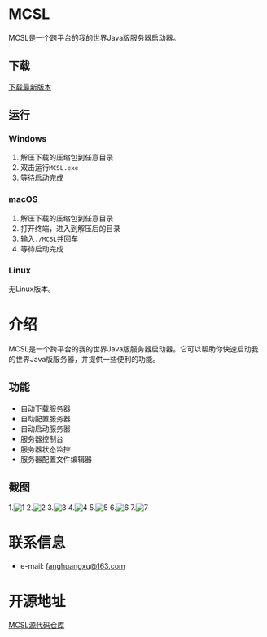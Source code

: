 # MCSL

MCSL是一个跨平台的我的世界Java版服务器启动器。
## 下载

[下载最新版本](https://github.com/MCSL-V/MCSL/releases/latest)

## 运行

### Windows

1. 解压下载的压缩包到任意目录
2. 双击运行`MCSL.exe`
3. 等待启动完成

### macOS

1. 解压下载的压缩包到任意目录
2. 打开终端，进入到解压后的目录
3. 输入`./MCSL`并回车
4. 等待启动完成

### Linux

无Linux版本。

# 介绍

MCSL是一个跨平台的我的世界Java版服务器启动器。它可以帮助你快速启动我的世界Java版服务器，并提供一些便利的功能。

## 功能

- 自动下载服务器
- 自动配置服务器
- 自动启动服务器
- 服务器控制台
- 服务器状态监控
- 服务器配置文件编辑器

## 截图

1.![1](https://s2.loli.net/2024/12/03/wLAGd5CtOaDpboB.png)
2.![2](https://s2.loli.net/2024/12/03/G16niIKjrsJepVA.png)
3.![3](https://s2.loli.net/2024/12/03/j2QU1lei3ETSwob.png)
4.![4](https://s2.loli.net/2024/12/03/ld9t25SCo4DXGQY.png)
5.![5](https://s2.loli.net/2024/12/03/G16niIKjrsJepVA.png)
6.![6](https://s2.loli.net/2024/12/03/j2QU1lei3ETSwob.png)
7.![7](https://s2.loli.net/2024/12/03/wLAGd5CtOaDpboB.png)

# 联系信息
- e-mail: fanghuangxu@163.com

# 开源地址
[MCSL源代码仓库](https://github.com/fanghuangxu/MCSL)


